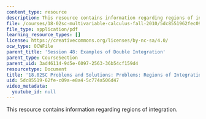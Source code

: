 ```yaml
---
content_type: resource
description: This resource contains information regarding regions of integration.
file: /courses/18-02sc-multivariable-calculus-fall-2010/5dc8551962fec09ae8a45c774a506d47_MIT18_02SC_pb_48_comb.pdf
file_type: application/pdf
learning_resource_types: []
license: https://creativecommons.org/licenses/by-nc-sa/4.0/
ocw_type: OCWFile
parent_title: 'Session 48: Examples of Double Integration'
parent_type: CourseSection
parent_uid: 3ad46114-9d5e-6097-2563-36b54cf159d4
resourcetype: Document
title: '18.02SC Problems and Solutions: Problems: Regions of Integration'
uid: 5dc85519-62fe-c09a-e8a4-5c774a506d47
video_metadata:
  youtube_id: null
---
```

This resource contains information regarding regions of integration.